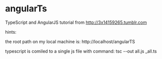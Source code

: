 angularTs
=========

TypeScript and AngularJS tutorial from http://3x14159265.tumblr.com


hints: 

the root path on my local machine is: http://localhost/angularTS

typescript is comiled to a single js file with command: tsc --out all.js _all.ts
